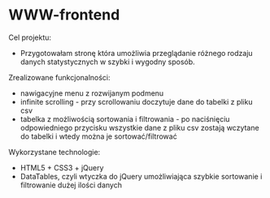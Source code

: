 # WWW-frontend

Cel projektu:
- Przygotowałam stronę która umożliwia przeglądanie różnego rodzaju danych statystycznych w szybki i wygodny sposób.

Zrealizowane funkcjonalności:
- nawigacyjne menu z rozwijanym podmenu
- infinite scrolling - przy scrollowaniu doczytuje dane do tabelki z pliku csv
- tabelka z możliwością sortowania i filtrowania - po naciśnięciu odpowiedniego przycisku wszystkie dane z pliku csv
zostają wczytane do tabelki i wtedy można je sortować/filtrować

Wykorzystane technologie:
- HTML5 + CSS3 + jQuery
- DataTables, czyli wtyczka do jQuery umożliwiająca szybkie sortowanie i filtrowanie dużej ilości danych
